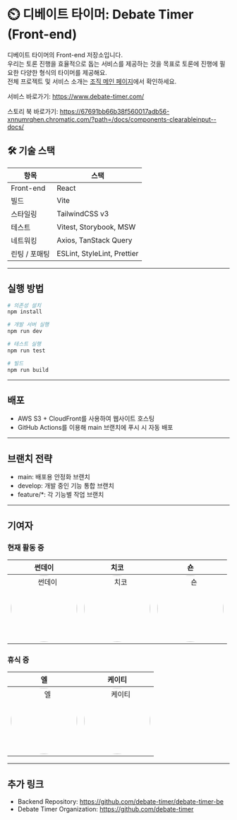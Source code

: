 # ⏲️ 디베이트 타이머: Debate Timer (Front-end)

디베이트 타이머의 Front-end 저장소입니다.  
우리는 토론 진행을 효율적으로 돕는 서비스를 제공하는 것을 목표로 토론에 진행에 필요한 다양한 형식의 타이머를 제공해요.  
전체 프로젝트 및 서비스 소개는 [조직 메인 페이지](https://github.com/debate-timer)에서 확인하세요.

서비스 바로가기: <https://www.debate-timer.com/>

스토리 북 바로가기: <https://67691bb66b38f560017adb56-xnnumrqhen.chromatic.com/?path=/docs/components-clearableinput--docs/>

## 🛠️ 기술 스택

| 항목          | 스택                        |
| ------------- | --------------------------- |
| Front-end     | React                       |
| 빌드          | Vite                        |
| 스타일링      | TailwindCSS v3              |
| 테스트        | Vitest, Storybook, MSW      |
| 네트워킹      | Axios, TanStack Query       |
| 린팅 / 포매팅 | ESLint, StyleLint, Prettier |

---

## 실행 방법

```bash
# 의존성 설치
npm install

# 개발 서버 실행
npm run dev

# 테스트 실행
npm run test

# 빌드
npm run build
```

---

## 배포

- AWS S3 + CloudFront를 사용하여 웹사이트 호스팅
- GitHub Actions를 이용해 main 브랜치에 푸시 시 자동 배포

---

## 브랜치 전략

- main: 배포용 안정화 브랜치
- develop: 개발 중인 기능 통합 브랜치
- feature/\*: 각 기능별 작업 브랜치

---

## 기여자

### 현재 활동 중

|                                                                                         **썬데이**                                                                                         |                                                                                          **치코**                                                                                           |                                                                                             **숀**                                                                                             |
| :----------------------------------------------------------------------------------------------------------------------------------------------------------------------------------------: | :-----------------------------------------------------------------------------------------------------------------------------------------------------------------------------------------: | :--------------------------------------------------------------------------------------------------------------------------------------------------------------------------------------------: |
| <a href="https://github.com/useon" target="_blank"><img src="https://avatars.githubusercontent.com/u/74897720?v=4" width="150" height="150" style="border-radius: 50%;" alt="썬데이"/></a> | <a href="https://github.com/jaeml06" target="_blank"><img src="https://avatars.githubusercontent.com/u/107801932?v=4" width="150" height="150" style="border-radius: 50%;" alt="치코"/></a> | <a href="https://github.com/i-meant-to-be" target="_blank"><img src="https://avatars.githubusercontent.com/u/77564014?v=4" width="150" height="150" style="border-radius: 50%;" alt="숀"/></a> |

### 휴식 중

|                                                                                            **엘**                                                                                             |                                                                                          **케이티**                                                                                           |
| :-------------------------------------------------------------------------------------------------------------------------------------------------------------------------------------------: | :-------------------------------------------------------------------------------------------------------------------------------------------------------------------------------------------: |
| <a href="https://github.com/eunwoo-levi" target="_blank"><img src="https://avatars.githubusercontent.com/u/162898956?v=4" width="150" height="150" style="border-radius: 50%;" alt="엘"/></a> | <a href="https://github.com/katie424" target="_blank"><img src="https://avatars.githubusercontent.com/u/80771814?v=4" width="150" height="150" style="border-radius: 50%;" alt="케이티"/></a> |

---

## 추가 링크

- Backend Repository: <https://github.com/debate-timer/debate-timer-be>
- Debate Timer Organization: <https://github.com/debate-timer>
